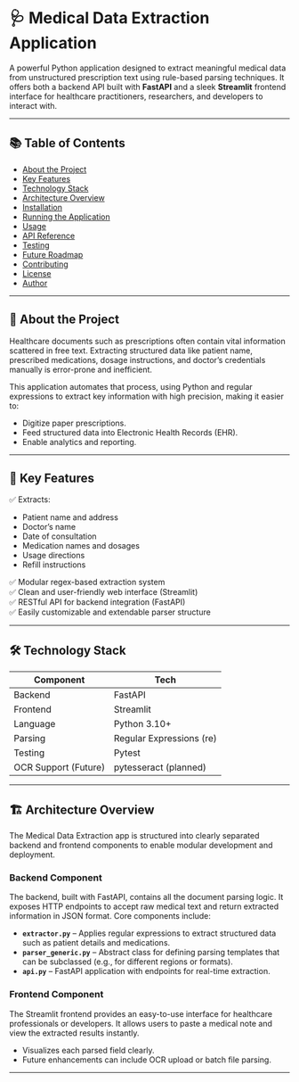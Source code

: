 # 🩺 Medical Data Extraction Application

A powerful Python application designed to extract meaningful medical data from unstructured prescription text using rule-based parsing techniques. It offers both a backend API built with **FastAPI** and a sleek **Streamlit** frontend interface for healthcare practitioners, researchers, and developers to interact with.

---

## 📚 Table of Contents

- [About the Project](#about-the-project)
- [Key Features](#key-features)
- [Technology Stack](#technology-stack)
- [Architecture Overview](#architecture-overview)
- [Installation](#installation)
- [Running the Application](#running-the-application)
- [Usage](#usage)
- [API Reference](#api-reference)
- [Testing](#testing)
- [Future Roadmap](#future-roadmap)
- [Contributing](#contributing)
- [License](#license)
- [Author](#author)

---

## 🧾 About the Project

Healthcare documents such as prescriptions often contain vital information scattered in free text. Extracting structured data like patient name, prescribed medications, dosage instructions, and doctor’s credentials manually is error-prone and inefficient.

This application automates that process, using Python and regular expressions to extract key information with high precision, making it easier to:
- Digitize paper prescriptions.
- Feed structured data into Electronic Health Records (EHR).
- Enable analytics and reporting.

---

## 🌟 Key Features

✅ Extracts:
- Patient name and address  
- Doctor’s name  
- Date of consultation  
- Medication names and dosages  
- Usage directions  
- Refill instructions  

✅ Modular regex-based extraction system  
✅ Clean and user-friendly web interface (Streamlit)  
✅ RESTful API for backend integration (FastAPI)  
✅ Easily customizable and extendable parser structure  

---

## 🛠️ Technology Stack

| Component   | Tech                         |
|------------|------------------------------|
| Backend     | FastAPI                      |
| Frontend    | Streamlit                    |
| Language    | Python 3.10+                 |
| Parsing     | Regular Expressions (re)     |
| Testing     | Pytest                       |
| OCR Support (Future) | pytesseract (planned) |

---

## 🏗️ Architecture Overview

The Medical Data Extraction app is structured into clearly separated backend and frontend components to enable modular development and deployment.


### Backend Component

The backend, built with FastAPI, contains all the document parsing logic. It exposes HTTP endpoints to accept raw medical text and return extracted information in JSON format. Core components include:

- **`extractor.py`** – Applies regular expressions to extract structured data such as patient details and medications.
- **`parser_generic.py`** – Abstract class for defining parsing templates that can be subclassed (e.g., for different regions or formats).
- **`api.py`** – FastAPI application with endpoints for real-time extraction.

### Frontend Component

The Streamlit frontend provides an easy-to-use interface for healthcare professionals or developers. It allows users to paste a medical note and view the extracted results instantly.

- Visualizes each parsed field clearly.
- Future enhancements can include OCR upload or batch file parsing.

---





